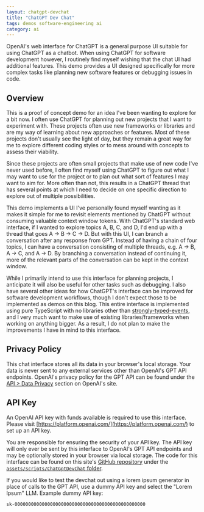 ```yaml
---
layout: chatgpt-devchat
title: "ChatGPT Dev Chat"
tags: demos software-engineering ai
category: ai
---
```

OpenAI's web interface for ChatGPT is a general purpose UI suitable for using
ChatGPT as a chatbot. When using ChatGPT for software development however, I
routinely find myself wishing that the chat UI had additional features. This
demo provides a UI designed specifically for more complex tasks like planning
new software features or debugging issues in code.

## Overview
This is a proof of concept demo for an idea I've been wanting to explore for a
bit now. I often use ChatGPT for planning out new projects that I want to
experiment with. These projects often use new frameworks or libraries and are
my way of learning about new approaches or features. Most of these projects
don't usually see the light of day, but they remain a great way for me to
explore different coding styles or to mess around with concepts to assess their
viability.

Since these projects are often small projects that make use of new code I've
never used before, I often find myself using ChatGPT to figure out what I may
want to use for the project or to plan out what sort of features I may want to
aim for. More often than not, this results in a ChatGPT thread that has several
points at which I need to decide on one specific direction to explore out of
multiple possibilities.

This demo implements a UI I've personally found myself wanting as it makes it
simple for me to revisit elements mentioned by ChatGPT without consuming
valuable context window tokens. With ChatGPT's standard web interface, if I
wanted to explore topics A, B, C, and D, I'd end up with a thread that goes
A -> B -> C -> D. But with this UI, I can branch a conversation after any
response from GPT. Instead of having a chain of four topics, I can have a
conversation consisting of multiple threads, e.g. A -> B, A -> C, and A -> D.
By branching a conversation instead of continuing it, more of the relevant parts
of the conversation can be kept in the context window.

While I primarily intend to use this interface for planning projects, I
anticipate it will also be useful for other tasks such as debugging. I also
have several other ideas for how ChatGPT's interface can be improved for
software development workflows, though I don't expect those to be implemented
as demos on this blog. This entire interface is implemented using pure
TypeScript with no libraries other than
[strongly-typed-events](https://www.npmjs.com/package/strongly-typed-events),
and I very much want to make use of existing libraries/frameworks when working
on anything bigger. As a result, I do not plan to make the improvements I have
in mind to this interface.

## Privacy Policy
This chat interface stores all its data in your browser's local storage.  Your
data is never sent to any external services other than OpenAI's GPT API
endpoints. OpenAI's privacy policy for the GPT API can be found under the
[API > Data Privacy](https://openai.com/enterprise-privacy) section on OpenAI's
site.

## API Key
An OpenAI API key with funds available is required to use this interface. Please
visit [https://platform.openai.com/](https://platform.openai.com/) to set up an
API key.

You are responsible for ensuring the security of your API key. The API key will
only ever be sent by this interface to OpenAI's GPT API endpoints and may be
optionally stored in your browser via local storage. The code for this interface
can be found on this site's
[GitHub repository](https://github.com/zkWildfire/whattf.how) under the
[`assets/scripts/ChatGptDevChat` folder](https://github.com/zkWildfire/whattf.how/tree/master/assets/scripts/ChatGptDevChat).

If you would like to test the devchat out using a lorem ipsum generator in
place of calls to the GPT API, use a dummy API key and select the "Lorem Ipsum"
LLM. Example dummy API key:  
```
sk-000000000000000000000000000000000000000000000000
```
